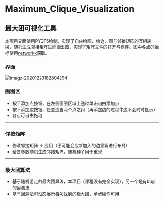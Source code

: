 # Maximum_Clique_Visualization
##  最大团可视化工具

本项目界面使用PYQT5绘制，实现了自由绘图、绘边，图与邻接矩阵的互相转换，随机生成邻接矩阵进而画出图，实现了矩阵文件的打开与保存。图中各点的坐标使用[networkx](https://www.baidu.com/link?url=-5yd3R8WZt5PjsGgJ4LadG_VfRwH28Xl4J9QFkeLfoOp9pPn9mrvEyydOxl2Ip8H&wd=&eqid=e178d7930000010f000000065feb0799)获取。

### 界面

![image-20201229182804294](G:\Github_repositoy\Maximum_Clique_Visualization\Maximum_Clique_Visualization\README.assets\image-20201229182804294.png)

### 画图区

- 按下添加点按钮，在左侧画图区域上通过单击自由添加点
- 按下添加边按钮，任意连击两个点之间（再添加边的过程中边不会时时显示）
- 各点可自由拖动

----

### 邻接矩阵

- 修改邻接矩阵 -> 应用（图可能会应新加入的边重新进行布局）
- 给定参数随机生成邻接矩阵，随机种子用于重现

----

### 最大团算法

- 基于随机游走的最大团算法，本项目（课程没有完全实现），另一个是有bug的回溯法
- 基于回溯法可动态展示每次找到的极大团，单步操作可用